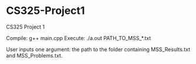 # CS325-Project1
CS325 Project 1

Compile: g++ main.cpp
Execute: ./a.out PATH_TO_MSS_*.txt

User inputs one argument: the path to the folder containing MSS_Results.txt and MSS_Problems.txt. 
